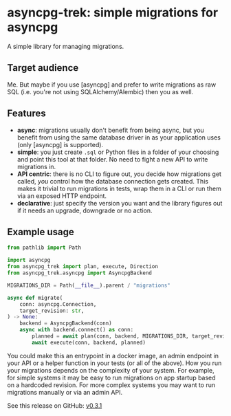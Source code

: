 # asyncpg-trek: simple migrations for asyncpg

A simple library for managing migrations.

## Target audience

Me.
But maybe if you use [asyncpg] and prefer to write migrations as raw SQL (i.e. you're not using SQLAlchemy/Alembic) then you as well.

## Features

- **async**: migrations usually don't benefit from being async, but you benefit from using the same database driver in as your application uses (only [asyncpg] is supported).
- **simple**: you just create `.sql` or Python files in a folder of your choosing and point this tool at that folder. No need to fight a new API to write migrations in.
- **API centric**: there is no CLI to figure out, _you_ decide how migrations get called, _you_ control how the database connection gets created. This makes it trivial to run migrations in tests, wrap them in a CLI or run them via an exposed HTTP endpoint.
- **declarative**: just specify the version you want and the library figures out if it needs an upgrade, downgrade or no action.

## Example usage

```python
from pathlib import Path

import asyncpg
from asyncpg_trek import plan, execute, Direction
from asyncpg_trek.asyncpg import AsyncpgBackend

MIGRATIONS_DIR = Path(__file__).parent / "migrations"

async def migrate(
    conn: asyncpg.Connection,
    target_revision: str,
) -> None:
    backend = AsyncpgBackend(conn)
    async with backend.connect() as conn:
        planned = await plan(conn, backend, MIGRATIONS_DIR, target_revision=target_revision, direction=Direction.up)
        await execute(conn, backend, planned)
```

You could make this an entrypoint in a docker image, an admin endpoint in your API or a helper function in your tests (or all of the above).
How you run your migrations depends on the complexity of your system.
For example, for simple systems it may be easy to run migrations on app startup based on a hardcoded revision.
For more complex systems you may want to run migrations manually or via an admin API.

See this release on GitHub: [v0.3.1](https://github.com/adriangb/asyncpg-trek/releases/tag/0.3.1)
